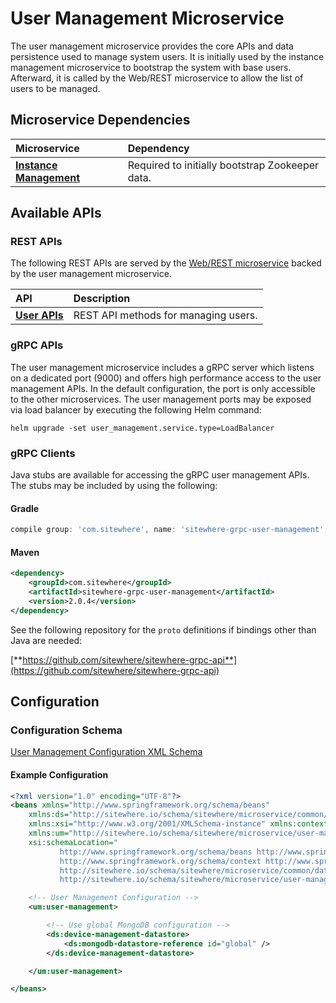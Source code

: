 # User Management Microservice

<Seo/>

<MicroserviceBadge text="Global Microservice" type="global"/>
The user management microservice provides the core APIs and data persistence used
to manage system users. It is initially used by the instance management microservice
to bootstrap the system with base users. Afterward, it is called by the Web/REST
microservice to allow the list of users to be managed.

## Microservice Dependencies

| Microservice                                       | Dependency                                      |
| :------------------------------------------------- | :---------------------------------------------- |
| **[Instance Management](../instance-management/)** | Required to initially bootstrap Zookeeper data. |

## Available APIs

### REST APIs

The following REST APIs are served by the [Web/REST microservice](../web-rest/) backed by the user
management microservice.

| API                                                             | Description                          |
| :-------------------------------------------------------------- | :----------------------------------- |
| [**User APIs**](http://sitewhere.io/docs/2.1.0/api2/#tag/users) | REST API methods for managing users. |

### gRPC APIs

The user management microservice includes a gRPC server which listens on a dedicated port
(9000) and offers high performance access to the user management APIs. In the default
configuration, the port is only accessible to the other microservices. The user management
ports may be exposed via load balancer by executing the following Helm command:

`helm upgrade -set user_management.service.type=LoadBalancer`

### gRPC Clients

Java stubs are available for accessing the gRPC user management APIs. The stubs
may be included by using the following:

#### Gradle

```groovy
compile group: 'com.sitewhere', name: 'sitewhere-grpc-user-management', version: '2.0.4'
```

#### Maven

```xml
<dependency>
    <groupId>com.sitewhere</groupId>
    <artifactId>sitewhere-grpc-user-management</artifactId>
    <version>2.0.4</version>
</dependency>
```

See the following repository for
the `proto` definitions if bindings other than Java are needed:

[**https://github.com/sitewhere/sitewhere-grpc-api**](https://github.com/sitewhere/sitewhere-grpc-api)

## Configuration

### Configuration Schema

[User Management Configuration XML Schema](https://sitewhere.io/schema/sitewhere/microservice/user-management/current/user-management.xsd)

#### Example Configuration

```xml
<?xml version="1.0" encoding="UTF-8"?>
<beans xmlns="http://www.springframework.org/schema/beans"
	xmlns:ds="http://sitewhere.io/schema/sitewhere/microservice/common/datastore"
	xmlns:xsi="http://www.w3.org/2001/XMLSchema-instance" xmlns:context="http://www.springframework.org/schema/context"
	xmlns:um="http://sitewhere.io/schema/sitewhere/microservice/user-management"
	xsi:schemaLocation="
           http://www.springframework.org/schema/beans http://www.springframework.org/schema/beans/spring-beans-3.1.xsd
           http://www.springframework.org/schema/context http://www.springframework.org/schema/context/spring-context-3.1.xsd
           http://sitewhere.io/schema/sitewhere/microservice/common/datastore http://sitewhere.io/schema/sitewhere/microservice/common/current/datastore-common.xsd
           http://sitewhere.io/schema/sitewhere/microservice/user-management http://sitewhere.io/schema/sitewhere/microservice/user-management/current/user-management.xsd">

	<!-- User Management Configuration -->
	<um:user-management>

		<!-- Use global MongoDB configuration -->
		<ds:device-management-datastore>
			<ds:mongodb-datastore-reference id="global" />
		</ds:device-management-datastore>

	</um:user-management>

</beans>
```
